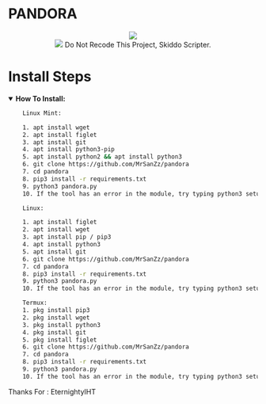 # PANDORA

<p align="center">
<img src="https://img.shields.io/badge/build-MrSanZz-badge?style=flat-square&logo=bitcoin&logoColor=yellow&label=Author&labelColor=grey&color=yellow"><br>
<img src="https://kosred.com/a/rgrzpj.png">
</center>
<span>Do Not Recode This Project, Skiddo Scripter.</span><br>
</p>

# Install Steps
<details open>
    <summary><strong>How To Install:</strong></summary>

```bash
    Linux Mint:

    1. apt install wget
    2. apt install figlet
    3. apt install git
    4. apt install python3-pip
    5. apt install python2 && apt install python3
    6. git clone https://github.com/MrSanZz/pandora
    7. cd pandora
    8. pip3 install -r requirements.txt
    9. python3 pandora.py
    10. If the tool has an error in the module, try typing python3 setup.py

    Linux:

    1. apt install figlet
    2. apt install wget
    3. apt install pip / pip3
    4. apt install python3
    5. apt install git
    6. git clone https://github.com/MrSanZz/pandora
    7. cd pandora
    8. pip3 install -r requirements.txt
    9. python3 pandora.py
    10. If the tool has an error in the module, try typing python3 setup.py

    Termux:
    1. pkg install pip3
    2. pkg install wget
    3. pkg install python3
    4. pkg install git
    5. pkg install figlet
    6. git clone https://github.com/MrSanZz/pandora
    7. cd pandora
    8. pip3 install -r requirements.txt
    9. python3 pandora.py
    10. If the tool has an error in the module, try typing python3 setup.py
```
<span>Thanks For : EternightyIHT</span>
